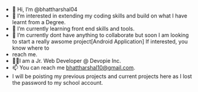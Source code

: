 - 👋 Hi, I’m @bhattharshal04
- 👀 I’m interested in extending my coding skills and build on what I have learnt from a Degree.
- 🌱 I’m currently learning front end skills and tools.
- 💞️ I’m currently dont have anything to collaborate but soon I am looking to start a really awsome project[Android Application] If interested, you know where to 
- reach me.
- 🧑‍💼I am a Jr. Web Developer @ Devopie Inc.
- 📫 You can reach me bhattharshal10@gmail.com.
- I will be poisting my previous projects and current projects here as I lost the password to my school account.

<!---
bhattharshal04/bhattharshal04 is a ✨ special ✨ repository because its `README.md` (this file) appears on your GitHub profile.
You can click the Preview link to take a look at your changes.
--->
